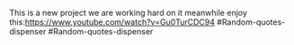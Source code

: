 This is a new project we are working hard on it meanwhile enjoy this:https://www.youtube.com/watch?v=Gu0TurCDC94
#Random-quotes-dispenser
#Random-quotes-dispenser
